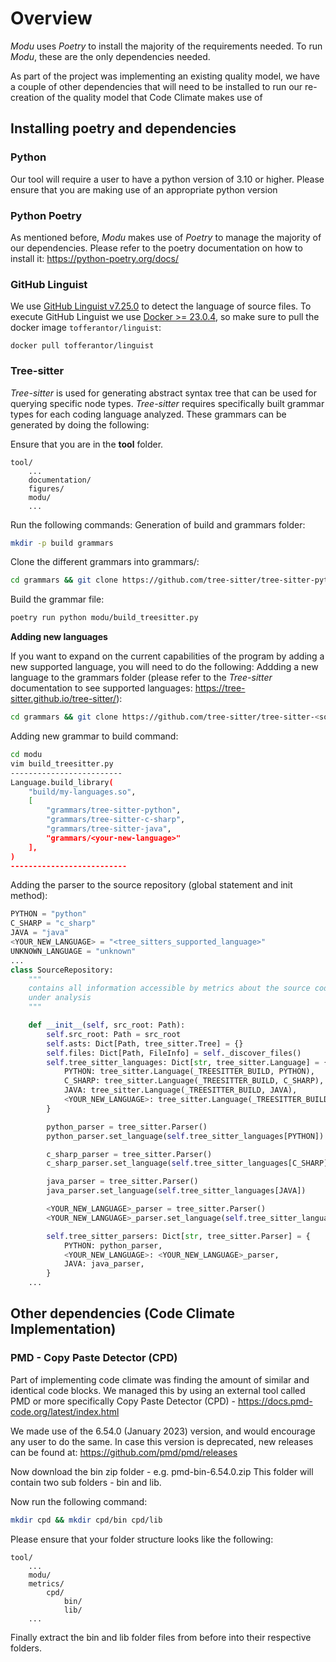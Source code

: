 # Overview
_Modu_ uses _Poetry_ to install the majority of the requirements needed. To run _Modu_, these are the only dependencies needed. 

As part of the project was implementing an existing quality model, we have a couple of other dependencies that will need to be installed to run our re-creation of the quality model that Code Climate makes use of

## Installing poetry and dependencies
### Python
Our tool will require a user to have a python version of 3.10 or higher. Please ensure that you are making use of an appropriate python version
### Python Poetry
As mentioned before, _Modu_ makes use of _Poetry_ to manage the majority of our dependencies. Please refer to the poetry documentation on how to install it: https://python-poetry.org/docs/

### GitHub Linguist

We use [GitHub Linguist v7.25.0](https://github.com/github/linguist/tree/v7.25.0) to detect the language of source files.
To execute GitHub Linguist we use [Docker >= 23.0.4](https://docs.docker.com/), so make sure to pull the docker image `tofferantor/linguist`:

```shell
docker pull tofferantor/linguist
```

### Tree-sitter
_Tree-sitter_ is used for generating abstract syntax tree that can be used for querying specific node types. _Tree-sitter_ requires specifically built grammar types for each coding language analyzed. These grammars can be generated by doing the following: 

Ensure that you are in the **tool** folder. 
```
tool/
    ...
    documentation/
    figures/
    modu/
    ...
```

Run the following commands:
Generation of build and grammars folder:
```sh
mkdir -p build grammars
```
Clone the different grammars into grammars/:
```sh
cd grammars && git clone https://github.com/tree-sitter/tree-sitter-python && git clone https://github.com/tree-sitter/tree-sitter-c-sharp && git clone https://github.com/tree-sitter/tree-sitter-java && cd -
```
Build the grammar file:
```sh
poetry run python modu/build_treesitter.py
```

**Adding new languages**

If you want to expand on the current capabilities of the program by adding a new supported language, you will need to do the following: 
Addding a new language to the grammars folder (please refer to the _Tree-sitter_ documentation to see supported languages: https://tree-sitter.github.io/tree-sitter/):
```sh
cd grammars && git clone https://github.com/tree-sitter/tree-sitter-<some-supported-language> && cd -
```
Adding new grammar to build command: 
```sh
cd modu
vim build_treesitter.py
-------------------------
Language.build_library(
    "build/my-languages.so",
    [
        "grammars/tree-sitter-python",
        "grammars/tree-sitter-c-sharp",
        "grammars/tree-sitter-java",
        "grammars/<your-new-language>"
    ],
)
--------------------------
```
Adding the parser to the source repository (global statement and init method):
```py
PYTHON = "python"
C_SHARP = "c_sharp"
JAVA = "java"
<YOUR_NEW_LANGUAGE> = "<tree_sitters_supported_language>"
UNKNOWN_LANGUAGE = "unknown"
... 
class SourceRepository:
    """
    contains all information accessible by metrics about the source code
    under analysis
    """

    def __init__(self, src_root: Path):
        self.src_root: Path = src_root
        self.asts: Dict[Path, tree_sitter.Tree] = {}
        self.files: Dict[Path, FileInfo] = self._discover_files()
        self.tree_sitter_languages: Dict[str, tree_sitter.Language] = {
            PYTHON: tree_sitter.Language(_TREESITTER_BUILD, PYTHON),
            C_SHARP: tree_sitter.Language(_TREESITTER_BUILD, C_SHARP),
            JAVA: tree_sitter.Language(_TREESITTER_BUILD, JAVA),
            <YOUR_NEW_LANGUAGE>: tree_sitter.Language(_TREESITTER_BUILD, <YOUR_NEW_LANGUAGE>),
        }

        python_parser = tree_sitter.Parser()
        python_parser.set_language(self.tree_sitter_languages[PYTHON])

        c_sharp_parser = tree_sitter.Parser()
        c_sharp_parser.set_language(self.tree_sitter_languages[C_SHARP])

        java_parser = tree_sitter.Parser()
        java_parser.set_language(self.tree_sitter_languages[JAVA])

        <YOUR_NEW_LANGUAGE>_parser = tree_sitter.Parser()
        <YOUR_NEW_LANGUAGE>_parser.set_language(self.tree_sitter_languages[<YOUR_NEW_LANGUAGE>])

        self.tree_sitter_parsers: Dict[str, tree_sitter.Parser] = {
            PYTHON: python_parser,
            <YOUR_NEW_LANGUAGE>: <YOUR_NEW_LANGUAGE>_parser,
            JAVA: java_parser,
        }
    ...
```
## Other dependencies (Code Climate Implementation)
### PMD - Copy Paste Detector (CPD)
Part of implementing code climate was finding the amount of similar and identical code blocks. We managed this by using an external tool called PMD or more specifically Copy Paste Detector (CPD) - https://docs.pmd-code.org/latest/index.html

We made use of the 6.54.0 (January 2023) version, and would encourage any user to do the same. In case this version is deprecated, new releases can be found at: https://github.com/pmd/pmd/releases

Now download the bin zip folder - e.g. pmd-bin-6.54.0.zip
This folder will contain two sub folders - bin and lib. 

Now run the following command: 
```sh
mkdir cpd && mkdir cpd/bin cpd/lib
```
Please ensure that your folder structure looks like the following: 
```
tool/
    ...
    modu/
    metrics/
        cpd/
            bin/
            lib/
    ...
```
Finally extract the bin and lib folder files from before into their respective folders.
